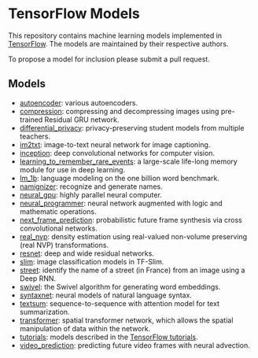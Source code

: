 # TensorFlow Models

This repository contains machine learning models implemented in
[TensorFlow](https://tensorflow.org). The models are maintained by their
respective authors.

To propose a model for inclusion please submit a pull request.


## Models
- [autoencoder](autoencoder): various autoencoders.
- [compression](compression): compressing and decompressing images using pre-trained Residual GRU network.
- [differential_privacy](differential_privacy): privacy-preserving student models from multiple teachers.
- [im2txt](im2txt): image-to-text neural network for image captioning.
- [inception](inception): deep convolutional networks for computer vision.
- [learning_to_remember_rare_events](learning_to_remember_rare_events):  a large-scale life-long memory module for use in deep learning.
- [lm_1b](lm_1b): language modeling on the one billion word benchmark.
- [namignizer](namignizer): recognize and generate names.
- [neural_gpu](neural_gpu): highly parallel neural computer.
- [neural_programmer](neural_programmer): neural network augmented with logic and mathematic operations.
- [next_frame_prediction](next_frame_prediction): probabilistic future frame synthesis via cross convolutional networks.
- [real_nvp](real_nvp): density estimation using real-valued non-volume preserving (real NVP) transformations.
- [resnet](resnet): deep and wide residual networks.
- [slim](slim): image classification models in TF-Slim.
- [street](street): identify the name of a street (in France) from an image using a Deep RNN.
- [swivel](swivel): the Swivel algorithm for generating word embeddings.
- [syntaxnet](syntaxnet): neural models of natural language syntax.
- [textsum](textsum): sequence-to-sequence with attention model for text summarization.
- [transformer](transformer): spatial transformer network, which allows the spatial manipulation of data within the network.
- [tutorials](tutorials): models described in the [TensorFlow tutorials](https://www.tensorflow.org/tutorials/).
- [video_prediction](video_prediction): predicting future video frames with neural advection.
